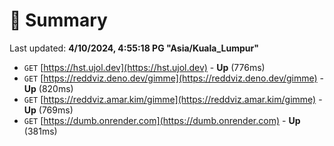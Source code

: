 # 📖 Summary
Last updated: **4/10/2024, 4:55:18 PG "Asia/Kuala_Lumpur"**

- `GET` [https://hst.ujol.dev](https://hst.ujol.dev) - **Up** (776ms)
- `GET` [https://reddviz.deno.dev/gimme](https://reddviz.deno.dev/gimme) - **Up** (820ms)
- `GET` [https://reddviz.amar.kim/gimme](https://reddviz.amar.kim/gimme) - **Up** (769ms)
- `GET` [https://dumb.onrender.com](https://dumb.onrender.com) - **Up** (381ms)
